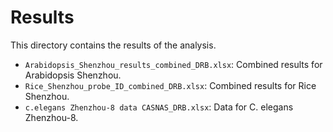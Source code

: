 # Results

This directory contains the results of the analysis.

*   `Arabidopsis_Shenzhou_results_combined_DRB.xlsx`: Combined results for Arabidopsis Shenzhou.
*   `Rice_Shenzhou_probe_ID_combined_DRB.xlsx`: Combined results for Rice Shenzhou.
*   `c.elegans Zhenzhou-8 data CASNAS_DRB.xlsx`: Data for C. elegans Zhenzhou-8.
